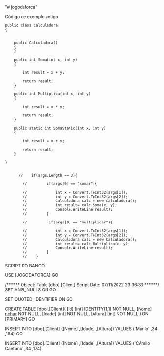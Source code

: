 "# jogodaforca" 


Código de exemplo antigo

    public class Calculadora
    {


        public Calculadora()
        {
        }

        public int Soma(int x, int y)
        {

            int result = x + y;

            return result;
        }

        public int Multiplica(int x, int y)
        {

            int result = x * y;

            return result;
        }

        public static int SomaStatic(int x, int y)
        {

            int result = x + y;

            return result;
        }

    }


          //    if(args.Length == 3){

            //         if(args[0] == "somar"){

            //             int x = Convert.ToInt32(args[1]);
            //             int y = Convert.ToInt32(args[2]);
            //             Calculadora calc = new Calculadora();
            //             int result= calc.Soma(x, y);
            //             Console.WriteLine(result);                
            //         }

            //          if(args[0] == "multiplicar"){

            //             int x = Convert.ToInt32(args[1]);
            //             int y = Convert.ToInt32(args[2]);
            //             Calculadora calc = new Calculadora();
            //             int result= calc.Multiplica(x, y);
            //             Console.WriteLine(result);                
            //         }
            //    }


SCRIPT DO BANCO

USE [JOGODAFORCA]
GO

/****** Object:  Table [dbo].[Client]    Script Date: 07/11/2022 23:36:33 ******/
SET ANSI_NULLS ON
GO

SET QUOTED_IDENTIFIER ON
GO

CREATE TABLE [dbo].[Client](
	[Id] [int] IDENTITY(1,1) NOT NULL,
	[Nome] [nchar](100) NOT NULL,
	[Idade] [int] NOT NULL,
	[Altura] [int] NOT NULL
) ON [PRIMARY]
GO

INSERT INTO [dbo].[Client]
           ([Nome]
           ,[Idade]
           ,[Altura])
     VALUES
           ('Murilo'
           ,34
           ,184)
GO


INSERT INTO [dbo].[Client]
           ([Nome]
           ,[Idade]
           ,[Altura])
     VALUES
           ('CAmilo Caetano'
           ,34
           ,174)

